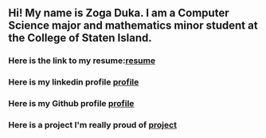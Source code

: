 
## Hi! My name is Zoga Duka. I am a Computer Science major and mathematics minor student at the College of Staten Island.
### Here is the link to my resume:[resume](https://docs.google.com/document/d/1W2pnnFrE6C5PTSRDBocMji6u6HxLv4jfyw1xF6OSu44/edit?usp=sharing) 
### Here is my linkedin profile  [profile](https://www.linkedin.com/in/zogaduka)
### Here is my Github profile [profile](https://github.com/ZooDka)
### Here is a project I'm really proud of [project](https://github.com/ZooDka/WeatherApp)


